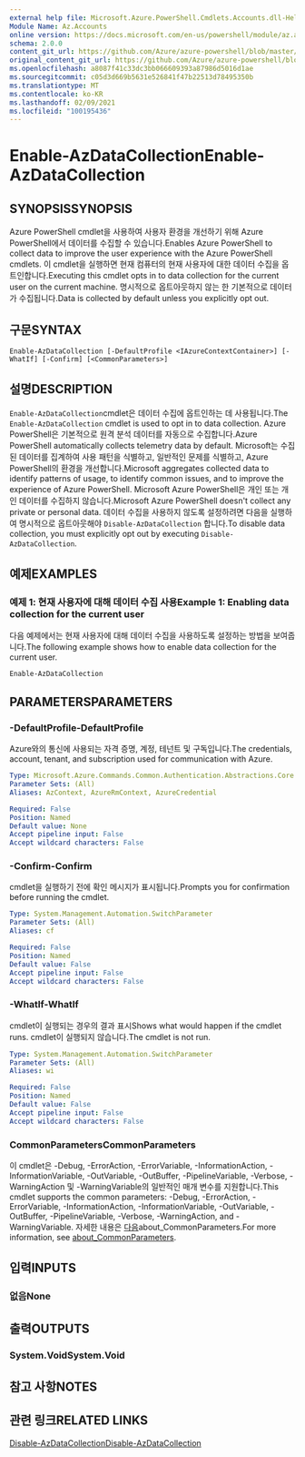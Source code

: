```yaml
---
external help file: Microsoft.Azure.PowerShell.Cmdlets.Accounts.dll-Help.xml
Module Name: Az.Accounts
online version: https://docs.microsoft.com/en-us/powershell/module/az.accounts/enable-azdatacollection
schema: 2.0.0
content_git_url: https://github.com/Azure/azure-powershell/blob/master/src/Accounts/Accounts/help/Enable-AzDataCollection.md
original_content_git_url: https://github.com/Azure/azure-powershell/blob/master/src/Accounts/Accounts/help/Enable-AzDataCollection.md
ms.openlocfilehash: a8087f41c33dc3bb066609393a87986d5016d1ae
ms.sourcegitcommit: c05d3d669b5631e526841f47b22513d78495350b
ms.translationtype: MT
ms.contentlocale: ko-KR
ms.lasthandoff: 02/09/2021
ms.locfileid: "100195436"
---
```

# <span data-ttu-id="d70ab-101">Enable-AzDataCollection</span><span class="sxs-lookup"><span data-stu-id="d70ab-101">Enable-AzDataCollection</span></span>

## <span data-ttu-id="d70ab-102">SYNOPSIS</span><span class="sxs-lookup"><span data-stu-id="d70ab-102">SYNOPSIS</span></span>
<span data-ttu-id="d70ab-103">Azure PowerShell cmdlet을 사용하여 사용자 환경을 개선하기 위해 Azure PowerShell에서 데이터를 수집할 수 있습니다.</span><span class="sxs-lookup"><span data-stu-id="d70ab-103">Enables Azure PowerShell to collect data to improve the user experience with the Azure PowerShell cmdlets.</span></span> <span data-ttu-id="d70ab-104">이 cmdlet을 실행하면 현재 컴퓨터의 현재 사용자에 대한 데이터 수집을 옵트인합니다.</span><span class="sxs-lookup"><span data-stu-id="d70ab-104">Executing this cmdlet opts in to data collection for the current user on the current machine.</span></span> <span data-ttu-id="d70ab-105">명시적으로 옵트아웃하지 않는 한 기본적으로 데이터가 수집됩니다.</span><span class="sxs-lookup"><span data-stu-id="d70ab-105">Data is collected by default unless you explicitly opt out.</span></span>

## <span data-ttu-id="d70ab-106">구문</span><span class="sxs-lookup"><span data-stu-id="d70ab-106">SYNTAX</span></span>

```
Enable-AzDataCollection [-DefaultProfile <IAzureContextContainer>] [-WhatIf] [-Confirm] [<CommonParameters>]
```

## <span data-ttu-id="d70ab-107">설명</span><span class="sxs-lookup"><span data-stu-id="d70ab-107">DESCRIPTION</span></span>

<span data-ttu-id="d70ab-108">`Enable-AzDataCollection`cmdlet은 데이터 수집에 옵트인하는 데 사용됩니다.</span><span class="sxs-lookup"><span data-stu-id="d70ab-108">The `Enable-AzDataCollection` cmdlet is used to opt in to data collection.</span></span> <span data-ttu-id="d70ab-109">Azure PowerShell은 기본적으로 원격 분석 데이터를 자동으로 수집합니다.</span><span class="sxs-lookup"><span data-stu-id="d70ab-109">Azure PowerShell automatically collects telemetry data by default.</span></span> <span data-ttu-id="d70ab-110">Microsoft는 수집된 데이터를 집계하여 사용 패턴을 식별하고, 일반적인 문제를 식별하고, Azure PowerShell의 환경을 개선합니다.</span><span class="sxs-lookup"><span data-stu-id="d70ab-110">Microsoft aggregates collected data to identify patterns of usage, to identify common issues, and to improve the experience of Azure PowerShell.</span></span>
<span data-ttu-id="d70ab-111">Microsoft Azure PowerShell은 개인 또는 개인 데이터를 수집하지 않습니다.</span><span class="sxs-lookup"><span data-stu-id="d70ab-111">Microsoft Azure PowerShell doesn't collect any private or personal data.</span></span> <span data-ttu-id="d70ab-112">데이터 수집을 사용하지 않도록 설정하려면 다음을 실행하여 명시적으로 옵트아웃해야 `Disable-AzDataCollection` 합니다.</span><span class="sxs-lookup"><span data-stu-id="d70ab-112">To disable data collection, you must explicitly opt out by executing `Disable-AzDataCollection`.</span></span>

## <span data-ttu-id="d70ab-113">예제</span><span class="sxs-lookup"><span data-stu-id="d70ab-113">EXAMPLES</span></span>

### <span data-ttu-id="d70ab-114">예제 1: 현재 사용자에 대해 데이터 수집 사용</span><span class="sxs-lookup"><span data-stu-id="d70ab-114">Example 1: Enabling data collection for the current user</span></span>

<span data-ttu-id="d70ab-115">다음 예제에서는 현재 사용자에 대해 데이터 수집을 사용하도록 설정하는 방법을 보여줍니다.</span><span class="sxs-lookup"><span data-stu-id="d70ab-115">The following example shows how to enable data collection for the current user.</span></span>

```powershell
Enable-AzDataCollection
```

## <span data-ttu-id="d70ab-116">PARAMETERS</span><span class="sxs-lookup"><span data-stu-id="d70ab-116">PARAMETERS</span></span>

### <span data-ttu-id="d70ab-117">-DefaultProfile</span><span class="sxs-lookup"><span data-stu-id="d70ab-117">-DefaultProfile</span></span>

<span data-ttu-id="d70ab-118">Azure와의 통신에 사용되는 자격 증명, 계정, 테넌트 및 구독입니다.</span><span class="sxs-lookup"><span data-stu-id="d70ab-118">The credentials, account, tenant, and subscription used for communication with Azure.</span></span>

```yaml
Type: Microsoft.Azure.Commands.Common.Authentication.Abstractions.Core.IAzureContextContainer
Parameter Sets: (All)
Aliases: AzContext, AzureRmContext, AzureCredential

Required: False
Position: Named
Default value: None
Accept pipeline input: False
Accept wildcard characters: False
```

### <span data-ttu-id="d70ab-119">-Confirm</span><span class="sxs-lookup"><span data-stu-id="d70ab-119">-Confirm</span></span>

<span data-ttu-id="d70ab-120">cmdlet을 실행하기 전에 확인 메시지가 표시됩니다.</span><span class="sxs-lookup"><span data-stu-id="d70ab-120">Prompts you for confirmation before running the cmdlet.</span></span>

```yaml
Type: System.Management.Automation.SwitchParameter
Parameter Sets: (All)
Aliases: cf

Required: False
Position: Named
Default value: False
Accept pipeline input: False
Accept wildcard characters: False
```

### <span data-ttu-id="d70ab-121">-WhatIf</span><span class="sxs-lookup"><span data-stu-id="d70ab-121">-WhatIf</span></span>

<span data-ttu-id="d70ab-122">cmdlet이 실행되는 경우의 결과 표시</span><span class="sxs-lookup"><span data-stu-id="d70ab-122">Shows what would happen if the cmdlet runs.</span></span> <span data-ttu-id="d70ab-123">cmdlet이 실행되지 않습니다.</span><span class="sxs-lookup"><span data-stu-id="d70ab-123">The cmdlet is not run.</span></span>

```yaml
Type: System.Management.Automation.SwitchParameter
Parameter Sets: (All)
Aliases: wi

Required: False
Position: Named
Default value: False
Accept pipeline input: False
Accept wildcard characters: False
```

### <span data-ttu-id="d70ab-124">CommonParameters</span><span class="sxs-lookup"><span data-stu-id="d70ab-124">CommonParameters</span></span>

<span data-ttu-id="d70ab-125">이 cmdlet은 -Debug, -ErrorAction, -ErrorVariable, -InformationAction, -InformationVariable, -OutVariable, -OutBuffer, -PipelineVariable, -Verbose, -WarningAction 및 -WarningVariable의 일반적인 매개 변수를 지원합니다.</span><span class="sxs-lookup"><span data-stu-id="d70ab-125">This cmdlet supports the common parameters: -Debug, -ErrorAction, -ErrorVariable, -InformationAction, -InformationVariable, -OutVariable, -OutBuffer, -PipelineVariable, -Verbose, -WarningAction, and -WarningVariable.</span></span> <span data-ttu-id="d70ab-126">자세한 내용은 [다음](/powershell/module/microsoft.powershell.core/about/about_commonparameters)about_CommonParameters.</span><span class="sxs-lookup"><span data-stu-id="d70ab-126">For more information, see [about_CommonParameters](/powershell/module/microsoft.powershell.core/about/about_commonparameters).</span></span>

## <span data-ttu-id="d70ab-127">입력</span><span class="sxs-lookup"><span data-stu-id="d70ab-127">INPUTS</span></span>

### <span data-ttu-id="d70ab-128">없음</span><span class="sxs-lookup"><span data-stu-id="d70ab-128">None</span></span>

## <span data-ttu-id="d70ab-129">출력</span><span class="sxs-lookup"><span data-stu-id="d70ab-129">OUTPUTS</span></span>

### <span data-ttu-id="d70ab-130">System.Void</span><span class="sxs-lookup"><span data-stu-id="d70ab-130">System.Void</span></span>

## <span data-ttu-id="d70ab-131">참고 사항</span><span class="sxs-lookup"><span data-stu-id="d70ab-131">NOTES</span></span>

## <span data-ttu-id="d70ab-132">관련 링크</span><span class="sxs-lookup"><span data-stu-id="d70ab-132">RELATED LINKS</span></span>

[<span data-ttu-id="d70ab-133">Disable-AzDataCollection</span><span class="sxs-lookup"><span data-stu-id="d70ab-133">Disable-AzDataCollection</span></span>](./Disable-AzDataCollection.md)
